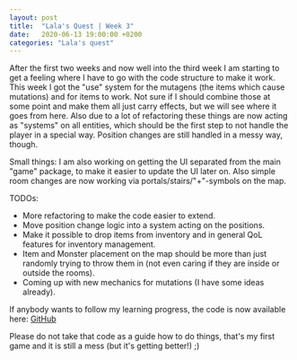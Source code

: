```yaml
---
layout: post
title:  "Lala's Quest | Week 3"
date:   2020-06-13 19:00:00 +0200
categories: "Lala's quest"
---
```

After the first two weeks and now well into the third week I am starting to get a feeling where I have to go with the code structure to make it work. This week I got the "use" system for the mutagens (the items which cause mutations) and for items to work. Not sure if I should combine those at some point and make them all just carry effects, but we will see where it goes from here. Also due to a lot of refactoring these things are now acting as "systems" on all entities, which should be the first step to not handle the player in a special way. Position changes are still handled in a messy way, though.

Small things: I am also working on getting the UI separated from the main "game" package, to make it easier to update the UI later on. Also simple room changes are now working via portals/stairs/"+"-symbols on the map.

TODOs:
- More refactoring to make the code easier to extend.
- Move position change logic into a system acting on the positions.
- Make it possible to drop items from inventory and in general QoL features for inventory management.
- Item and Monster placement on the map should be more than just randomly trying to throw them in (not even caring if they are inside or outside the rooms).
- Coming up with new mechanics for mutations (I have some ideas already).

If anybody wants to follow my learning progress, the code is now available here: [GitHub](https://github.com/torlenor/asciiventure)

Please do not take that code as a guide how to do things, that's my first game and it is still a mess (but it's getting better!) ;)